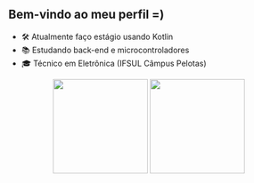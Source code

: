 ## Bem-vindo ao meu perfil =)

- 🛠️ Atualmente faço estágio usando Kotlin
- 📚 Estudando back-end e microcontroladores
- 🎓 Técnico em Eletrônica (IFSUL Câmpus Pelotas)

<div align="center">
<!-- Temas Bacanas: 'dark' e 'github_dark'-->
<!-- Estatísticas do GitHub -->
<img height="170em" src="https://github-readme-stats.vercel.app/api?username=ale1zin&hide_rank=true&show_icons=true&theme=github_dark&include_all_commits=true&count_private=true"/>
<!-- Linguagens mais usadas -->
<img height="170em" src="https://github-readme-stats.vercel.app/api/top-langs/?username=ale1zin&layout=compact&langs_count=7&theme=github_dark"/>
</div>
